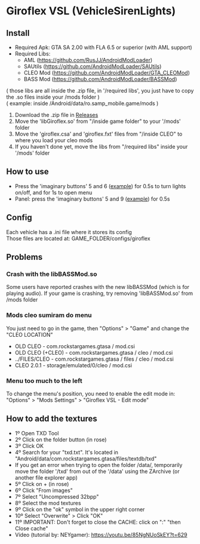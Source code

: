 # Giroflex VSL (VehicleSirenLights)

## Install
* Required Apk: GTA SA 2.00 with FLA 6.5 or superior (with AML support)
* Required Libs:
  * AML (https://github.com/RusJJ/AndroidModLoader)
  * SAUtils (https://github.com/AndroidModLoader/SAUtils)
  * CLEO Mod (https://github.com/AndroidModLoader/GTA_CLEOMod)
  * BASS Mod (https://github.com/AndroidModLoader/BASSMod)

( those libs are all inside the .zip file, in '/required libs', you just have to copy the .so files inside your /mods folder )<br>
( example: inside /Android/data/ro.samp_mobile.game/mods )<br>

1. Download the .zip file in [Releases](https://github.com/Danilo1301/GTASA_libGiroflex/releases)
2. Move the 'libGiroflex.so' from "/inside game folder" to your '/mods' folder
3. Move the 'giroflex.csa' and 'giroflex.fxt' files from "/inside CLEO" to where you load your cleo mods
4. If you haven't done yet, move the libs from "/required libs" inside your '/mods' folder

## How to use
* Press the 'imaginary buttons' 5 and 6 ([example](https://imgur.com/gA8Lfvt)) for 0.5s to turn lights on/off, and for 1s to open menu
* Panel: press the 'imaginary buttons' 5 and 9 ([example](https://imgur.com/LLddMfg)) for 0.5s

## Config
Each vehicle has a .ini file where it stores its config<br>
Those files are located at: GAME_FOLDER/configs/giroflex

## Problems

### Crash with the libBASSMod.so

Some users have reported crashes with the new libBASSMod (which is for playing audio). If your game is crashing, try removing 'libBASSMod.so' from /mods folder

### Mods cleo sumiram do menu

You just need to go in the game, then "Options" > "Game" and change the "CLEO LOCATION"<br>

* OLD CLEO - com.rockstargames.gtasa / mod.csi
* OLD CLEO (+CLEO) - com.rockstargames.gtasa / cleo / mod.csi
* ../FILES/CLEO - com.rockstargames.gtasa / files  / cleo / mod.csi
* CLEO 2.0.1 - storage/emulated/0/cleo / mod.csi

### Menu too much to the left

To change the menu's position, you need to enable the edit mode in: "Options" > "Mods Settings" > "Giroflex VSL - Edit mode"

## How to add the textures

* 1º Open TXD Tool
* 2º Click on the folder button (in rose)
* 3º Click OK
* 4º Search for your "txd.txt". It's located in "Android/data/com.rockstargames.gtasa/files/textdb/txd"
* If you get an error when trying to open the folder /data/, temporarily move the folder '/txd' from out of the '/data' using the ZArchive (or another file explorer app)
* 5º Click on + (in rose)
* 6º Click "From images"
* 7º Select "Uncompressed 32bpp"
* 8º Select the mod textures
* 9º Click on the "ok" symbol in the upper right corner
* 10º Select "Overwrite" > Click "OK"
* 11º IMPORTANT: Don't forget to close the CACHE: click on ":" "then Close cache"
* Vídeo (tutorial by: NEYgamer): https://youtu.be/85NgNUoSkEY?t=629